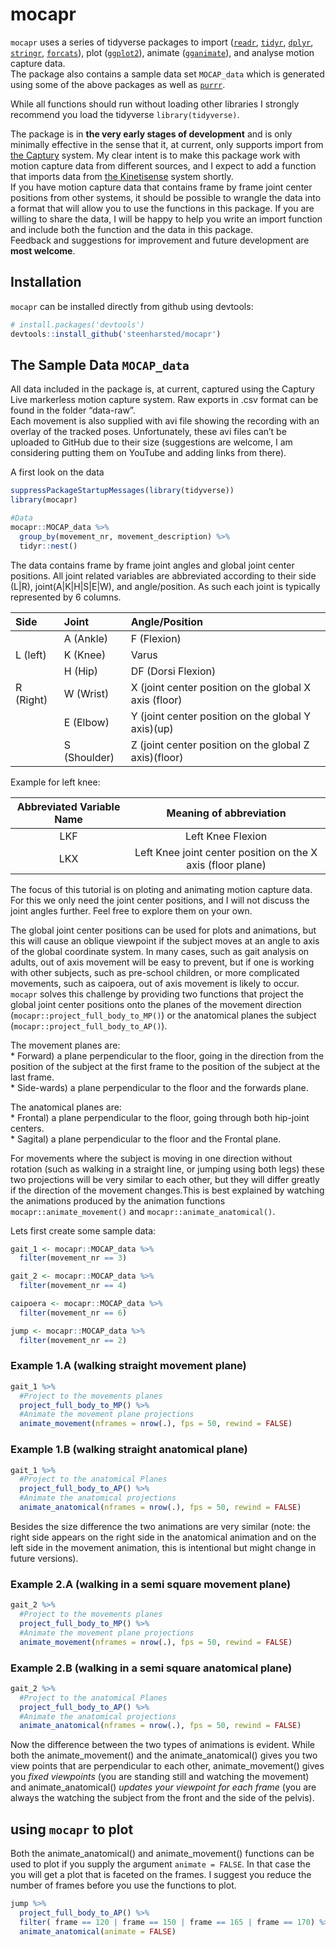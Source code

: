 mocapr
================

<!-- README.md is generated from README.Rmd. Please edit that file -->

`mocapr` uses a series of tidyverse packages to import
([`readr`](https://github.com/tidyverse/readr),
[`tidyr`](https://github.com/tidyverse/tidyr),
[`dplyr`](https://github.com/tidyverse/dplyr),
[`stringr`](https://github.com/tidyverse/stringr),
[`forcats`](https://github.com/tidyverse/forcats)), plot
([`ggplot2`](https://github.com/tidyverse/ggplot2)), animate
([`gganimate`](https://github.com/thomasp85/gganimate)), and analyse
motion capture data.  
The package also contains a sample data set `MOCAP_data` which is
generated using some of the above packages as well as
[`purrr`](https://github.com/tidyverse/purrr).

While all functions should run without loading other libraries I
strongly recommend you load the tidyverse `library(tidyverse)`.

The package is in **the very early stages of development** and is only
minimally effective in the sense that it, at current, only supports
import from [the Captury](http://thecaptury.com/) system. My clear
intent is to make this package work with motion capture data from
different sources, and I expect to add a function that imports data from
[the Kinetisense](https://kinetisense.com/) system shortly.  
If you have motion capture data that contains frame by frame joint
center positions from other systems, it should be possible to wrangle
the data into a format that will allow you to use the functions in this
package. If you are willing to share the data, I will be happy to help
you write an import function and include both the function and the data
in this package.  
Feedback and suggestions for improvement and future development are
**most welcome**.

## Installation

`mocapr` can be installed directly from github using devtools:

``` r
# install.packages('devtools')
devtools::install_github('steenharsted/mocapr')
```

## The Sample Data `MOCAP_data`

All data included in the package is, at current, captured using the
Captury Live markerless motion capture system. Raw exports in .csv
format can be found in the folder “data-raw”.  
Each movement is also supplied with avi file showing the recording with
an overlay of the tracked poses. Unfortunately, these avi files can’t be
uploaded to GitHub due to their size (suggestions are welcome, I am
considering putting them on YouTube and adding links from there).

A first look on the data

``` r
suppressPackageStartupMessages(library(tidyverse))
library(mocapr)

#Data
mocapr::MOCAP_data %>% 
  group_by(movement_nr, movement_description) %>% 
  tidyr::nest()
```

The data contains frame by frame joint angles and global joint center
positions. All joint related variables are abbreviated according to
their side (L|R), joint(A|K|H|S|E|W), and angle/position. As such each
joint is typically represented by 6
columns.

| Side      | Joint        | Angle/Position                                        |
| :-------- | :----------- | :---------------------------------------------------- |
|           | A (Ankle)    | F (Flexion)                                           |
| L (left)  | K (Knee)     | Varus                                                 |
|           | H (Hip)      | DF (Dorsi Flexion)                                    |
| R (Right) | W (Wrist)    | X (joint center position on the global X axis (floor) |
|           | E (Elbow)    | Y (joint center position on the global Y axis)(up)    |
|           | S (Shoulder) | Z (joint center position on the global Z axis)(floor) |

Example for left
knee:

| Abbreviated Variable Name |                   Meaning of abbreviation                   |
| :-----------------------: | :---------------------------------------------------------: |
|            LKF            |                      Left Knee Flexion                      |
|            LKX            | Left Knee joint center position on the X axis (floor plane) |

The focus of this tutorial is on ploting and animating motion capture
data. For this we only need the joint center positions, and I will not
discuss the joint angles further. Feel free to explore them on your own.

The global joint center positions can be used for plots and animations,
but this will cause an oblique viewpoint if the subject moves at an
angle to axis of the global coordinate system. In many cases, such as
gait analysis on adults, out of axis movement will be easy to prevent,
but if one is working with other subjects, such as pre-school children,
or more complicated movements, such as caipoera, out of axis movement is
likely to occur. `mocapr` solves this challenge by providing two
functions that project the global joint center positions onto the planes
of the movement direction (`mocapr::project_full_body_to_MP()`) or the
anatomical planes the subject (`mocapr::project_full_body_to_AP()`).

The movement planes are:  
\* Forward) a plane perpendicular to the floor, going in the direction
from the position of the subject at the first frame to the position of
the subject at the last frame.  
\* Side-wards) a plane perpendicular to the floor and the forwards
plane.

The anatomical planes are:  
\* Frontal) a plane perpendicular to the floor, going through both
hip-joint centers.  
\* Sagital) a plane perpendicular to the floor and the Frontal plane.

For movements where the subject is moving in one direction without
rotation (such as walking in a straight line, or jumping using both
legs) these two projections will be very similar to each other, but they
will differ greatly if the direction of the movement changes.This is
best explained by watching the animations produced by the animation
functions `mocapr::animate_movement()` and
`mocapr::animate_anatomical()`.

Lets first create some sample data:

``` r
gait_1 <- mocapr::MOCAP_data %>%
  filter(movement_nr == 3)

gait_2 <- mocapr::MOCAP_data %>%
  filter(movement_nr == 4)

caipoera <- mocapr::MOCAP_data %>% 
  filter(movement_nr == 6)

jump <- mocapr::MOCAP_data %>% 
  filter(movement_nr == 2)
```

### Example 1.A (walking straight movement plane)

``` r
gait_1 %>%
  #Project to the movements planes
  project_full_body_to_MP() %>%
  #Animate the movement plane projections
  animate_movement(nframes = nrow(.), fps = 50, rewind = FALSE)
```

### Example 1.B (walking straight anatomical plane)

``` r
gait_1 %>% 
  #Project to the anatomical Planes 
  project_full_body_to_AP() %>% 
  #Animate the anatomical projections
  animate_anatomical(nframes = nrow(.), fps = 50, rewind = FALSE)
```

Besides the size difference the two animations are very similar (note:
the right side appears on the right side in the anatomical animation and
on the left side in the movement animation, this is intentional but
might change in future versions).

### Example 2.A (walking in a semi square movement plane)

``` r
gait_2 %>%
  #Project to the movements planes
  project_full_body_to_MP() %>%
  #Animate the movement plane projections
  animate_movement(nframes = nrow(.), fps = 50, rewind = FALSE)
```

### Example 2.B (walking in a semi square anatomical plane)

``` r
gait_2 %>% 
  #Project to the anatomical Planes 
  project_full_body_to_AP() %>% 
  #Animate the anatomical projections
  animate_anatomical(nframes = nrow(.), fps = 50, rewind = FALSE)
```

Now the difference between the two types of animations is evident. While
both the animate\_movement() and the animate\_anatomical() gives you two
view points that are perpendicular to each other, animate\_movement()
gives you *fixed viewpoints* (you are standing still and watching the
movement) and animate\_anatomical() *updates your viewpoint for each
frame* (you are always the watching the subject from the front and the
side of the pelvis).

## using `mocapr` to plot

Both the animate\_anatomical() and animate\_movement() functions can be
used to plot if you supply the argument `animate = FALSE`. In that case
the you will get a plot that is faceted on the frames. I suggest you
reduce the number of frames before you use the functions to plot.

``` r
jump %>% 
  project_full_body_to_AP() %>% 
  filter( frame == 120 | frame == 150 | frame == 165 | frame == 170) %>% 
  animate_anatomical(animate = FALSE)
```

